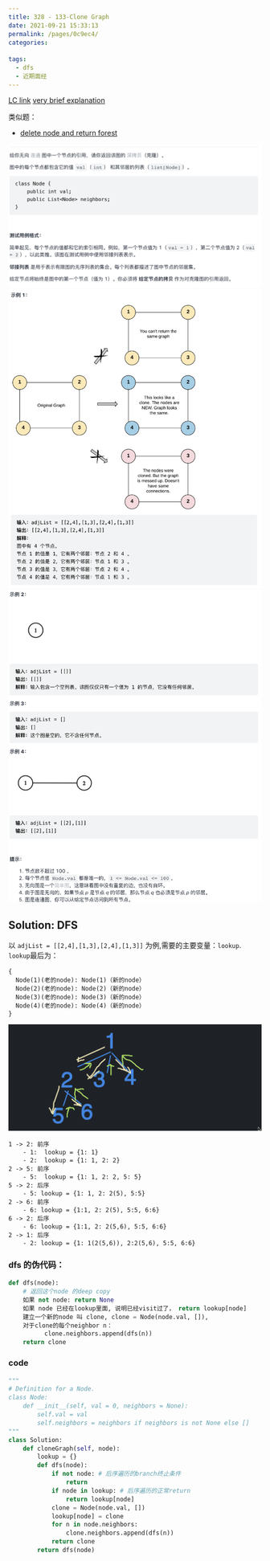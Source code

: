```yaml
---
title: 328 - 133-Clone Graph
date: 2021-09-21 15:33:13
permalink: /pages/0c9ec4/
categories:
  
tags:
  - dfs
  - 近期面经
---
```

[LC link](https://leetcode.com/problems/clone-graph/)
[very brief explanation](https://leetcode-cn.com/problems/clone-graph/solution/dfs-he-bfs-by-powcai/)



类似题：
- [delete node and return forest](/pages/891221/)


![](https://raw.githubusercontent.com/emmableu/image/master/133-0.png)
![](https://raw.githubusercontent.com/emmableu/image/master/133-1.png)
![](https://raw.githubusercontent.com/emmableu/image/master/133-2.png)

## Solution: DFS
以 `adjList = [[2,4],[1,3],[2,4],[1,3]]` 为例,需要的主要变量：`lookup`. `lookup`最后为：
```
{
  Node(1)(老的node): Node(1)（新的node）
  Node(2)(老的node): Node(2)（新的node）
  Node(3)(老的node): Node(3)（新的node）
  Node(4)(老的node): Node(4)（新的node）
}
```

![](https://raw.githubusercontent.com/emmableu/image/master/202209121129919.png)


```
1 -> 2: 前序
	- 1:  lookup = {1: 1}
	- 2:  lookup = {1: 1, 2: 2}
2 -> 5: 前序
	- 5:  lookup = {1: 1, 2: 2, 5: 5}
5 -> 2: 后序
	- 5: lookup = {1: 1, 2: 2(5), 5:5}
2 -> 6: 前序
	- 6: lookup = {1:1, 2: 2(5), 5:5, 6:6}
6 -> 2: 后序
	- 6: lookup = {1:1, 2: 2(5,6), 5:5, 6:6}
2 -> 1: 后序
	- 2: lookup = {1: 1(2(5,6)), 2:2(5,6), 5:5, 6:6}
```


### dfs 的伪代码：
```python
def dfs(node):
    # 返回这个node 的deep copy
    如果 not node: return None
    如果 node 已经在lookup里面, 说明已经visit过了， return lookup[node]
    建立一个新的node 叫 clone, clone = Node(node.val, []), 
    对于clone的每个neighbor n：
          clone.neighbors.append(dfs(n))
    return clone
```
### code
```python
"""
# Definition for a Node.
class Node:
    def __init__(self, val = 0, neighbors = None):
        self.val = val
        self.neighbors = neighbors if neighbors is not None else []
"""
class Solution:
    def cloneGraph(self, node):
        lookup = {}
        def dfs(node):
            if not node: # 后序遍历的branch终止条件
                return 
            if node in lookup: # 后序遍历的正常return
                return lookup[node]
            clone = Node(node.val, [])
            lookup[node] = clone
            for n in node.neighbors:
                clone.neighbors.append(dfs(n))
            return clone
        return dfs(node)
```
